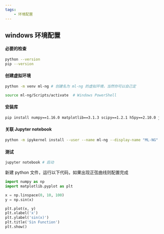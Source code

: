 ```yaml
---
tags:
    - 环境配置
---
```



## windows 环境配置

#### 必要的检查
```bash
python --version
pip --version
```

#### 创建虚拟环境
```bash
python -m venv ml-ng # 创建名为 ml-ng 的虚拟环境，当然你可以自己定
```

```bash
source ml-ng/Scripts/activate  # Windows PowerShell
```

#### 安装库
```bash
pip install numpy==1.16.0 matplotlib==3.1.3 scipy==1.2.1 h5py==2.10.0 jupyter -i https://pypi.tuna.tsinghua.edu.cn/simple # 清华源加速

```

#### 关联 Jupyter notebook
```bash
python -m ipykernel install --user --name ml-ng --display-name "ML-NG"
```

#### 测试
```bash
jupyter notebook # 启动
```

新建 python 文件，运行以下代码，如果出现正弦曲线则配置完成
```python
import numpy as np
import matplotlib.pyplot as plt

x = np.linspace(0, 10, 100)
y = np.sin(x)

plt.plot(x, y)
plt.xlabel('x')
plt.ylabel('sin(x)')
plt.title('Sin Function')
plt.show()

```
